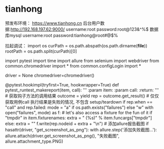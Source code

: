# tianhong

预发布环境：
https://www.tianhong.cn
后台用户数据:http://192.168.197.62:9000/
username:root
password:root@123&^%$
数据库mysql
username:root
password:tianhong@root#@$%

拉起调试：
import os
curPath = os.path.abspath(os.path.dirname(__file__))
rootPath = os.path.split(curPath)[0]

import pytest
import time
import allure
from selenium import webdriver
from common.chromedriver import *
from common.configLogin import *

driver = None
chromedriver=chromedriver()


@pytest.hookimpl(tryfirst=True, hookwrapper=True)
def pytest_runtest_makereport(item, call):
    '''
    :param item:
    :param call:
    :return:
    '''
    # 获取钩子方法的调用结果
    outcome = yield
    rep = outcome.get_result()
    # 仅仅获取用例call 执行结果是失败的情况, 不包含 setup/teardown
    if rep.when == "call" and rep.failed:
        mode = "a" if os.path.exists("failures") else "w"
        with open("failures", mode) as f:
            # let's also access a fixture for the fun of it
            if "tmpdir" in item.fixturenames:
                extra = " (%s)" % item.funcargs["tmpdir"]
            else:
                extra = ""
            f.write(rep.nodeid + extra + "\n")
        # 添加allure报告截图
        if hasattr(driver, "get_screenshot_as_png"):
            with allure.step('添加失败截图...'):
                allure.attach(driver.get_screenshot_as_png(), "失败截图", allure.attachment_type.PNG)


